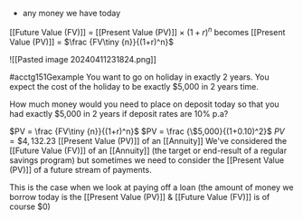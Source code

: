 - any money we have today

[[Future Value (FV)]] = [[Present Value (PV)]] $\times\ (1+r)^n$
becomes
[[Present Value (PV)]] = $\frac {FV\tiny {n}}{(1+r)^n}$

![[Pasted image 20240411231824.png]]

#acctg151Gexample You want to go on holiday in exactly 2 years. You expect the cost of the holiday to be exactly $5,000 in 2 years time. 

How much money would you need to place on deposit today so that you had exactly $5,000 in 2 years if deposit rates are 10% p.a?

$PV = \frac {FV\tiny {n}}{(1+r)^n}$
$PV = \frac {\$5,000}{(1+0.10)^2}$
$PV = \$4,132.23$
[[Present Value (PV)]] of an [[Annuity]]
We've considered the [[Future Value (FV)]] of an [[Annuity]] (the target or end-result of a regular savings program) but sometimes we need to consider the [[Present Value (PV)]] of a future stream of payments.

This is the case when we look at paying off a loan (the amount of money we borrow today is the [[Present Value (PV)]] & [[Future Value (FV)]] is of course $0) 